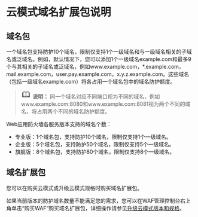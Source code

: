 # 云模式域名扩展包说明<a name="waf_01_0110"></a>

## 域名包<a name="zh-cn_topic_0169204298_section1476316381246"></a>

一个域名包支持防护10个域名，限制仅支持1个一级域名和与一级域名相关的子域名或泛域名。例如，默认情况下，您可以添加1个一级域名example.com和最多9个与其相关的子域名或泛域名，例如www.example.com，\*.example.com，mail.example.com，user.pay.example.com，x.y.z.example.com。这些域名（包括一级域名example.com）将各占用一个域名包中的域名防护额度。

>![](public_sys-resources/icon-note.gif) **说明：** 
>同一个域名对应不同端口视为不同的域名，例如www.example.com:8080和www.example.com:8081视为两个不同的域名，将占用两个不同的域名防护额度。

Web应用防火墙各服务版本支持的域名个数：

-   专业版：1个域名包，支持防护10个域名，限制仅支持1个一级域名。
-   企业版：5个域名包，支持防护50个域名，限制仅支持5个一级域名。
-   旗舰版：8个域名包，支持防护80个域名，限制仅支持8个一级域名。

## 域名扩展包<a name="zh-cn_topic_0169204298_section16834433311"></a>

您可以在购买云模式或升级云模式规格时购买域名扩展包。

如果当前版本的防护域名数量不能满足您的需求，您可以在WAF管理控制台右上角单击“购买WAF“购买域名扩展包，详细操作请参见[升级云模式版本和规格](升级云模式版本和规格.md)。


